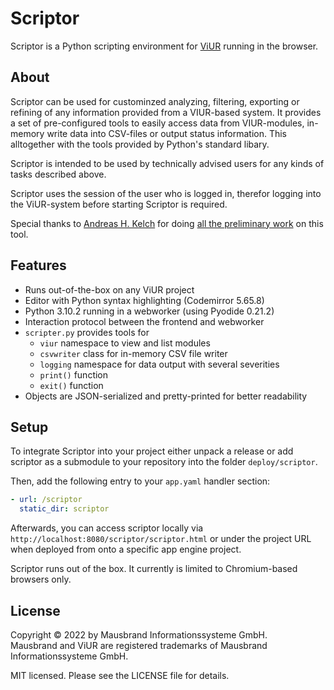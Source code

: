 # Scriptor

Scriptor is a Python scripting environment for [ViUR](https://viur.dev) running in the browser.

## About

Scriptor can be used for custominzed analyzing, filtering, exporting or refining of any information provided from a VIUR-based system. It provides a set of pre-configured tools to easily access data from VIUR-modules, in-memory write data into CSV-files or output status information. This alltogether with the tools provided by Python's standard libary.

Scriptor is intended to be used by technically advised users for any kinds of tasks described above.

Scriptor uses the session of the user who is logged in, therefor logging into the ViUR-system before starting Scriptor is required.

Special thanks to [Andreas H. Kelch](https://github.com/XeoN-GHMB/) for doing [all the preliminary work](https://github.com/viur-framework/viur-vi/commit/89b2c7c5a1febceae0ac01982e45d0ebe37ffa7b) on this tool.

## Features

- Runs out-of-the-box on any ViUR project
- Editor with Python syntax highlighting (Codemirror 5.65.8)
- Python 3.10.2 running in a webworker (using Pyodide 0.21.2)
- Interaction protocol between the frontend and webworker
- `scripter.py` provides tools for
  - `viur` namespace to view and list modules
  - `csvwriter` class for in-memory CSV file writer
  - `logging` namespace for data output with several severities
  - `print()` function
  - `exit()` function
- Objects are JSON-serialized and pretty-printed for better readability

## Setup

To integrate Scriptor into your project either unpack a release or add scriptor as a submodule to your repository into the folder `deploy/scriptor`.

Then, add the following entry to your `app.yaml` handler section:

```yaml
- url: /scriptor
  static_dir: scriptor
```

Afterwards, you can access scriptor locally via `http://localhost:8080/scriptor/scriptor.html` or under the project URL when deployed from onto a specific app engine project.

Scriptor runs out of the box. It currently is limited to Chromium-based browsers only.

## License

Copyright © 2022 by Mausbrand Informationssysteme GmbH.<br>
Mausbrand and ViUR are registered trademarks of Mausbrand Informationssysteme GmbH.

MIT licensed. Please see the LICENSE file for details.
